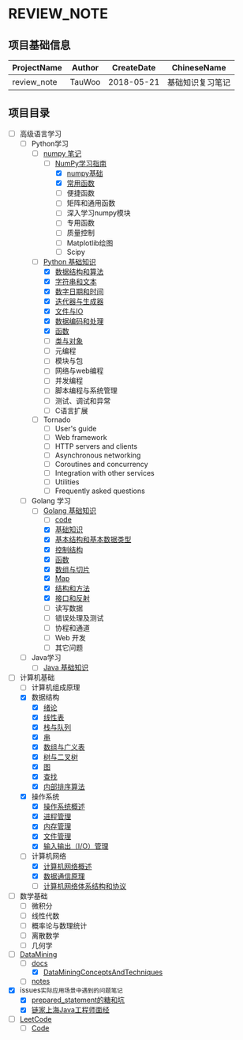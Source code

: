 # REVIEW_NOTE

## 项目基础信息
ProjectName | Author | CreateDate | ChineseName
--- | --- | --- | ---
review_note | TauWoo | 2018-05-21 | 基础知识复习笔记

## 项目目录
- [ ] 高级语言学习
    - [ ] Python学习
        - [ ] [numpy 笔记](https://github.com/TauWu/review_note/tree/master/高级语言学习/Python学习/numpy笔记)
            - [ ] [NumPy学习指南](https://github.com/TauWu/review_note/tree/master/高级语言学习/Python学习/numpy笔记/NumPy学习指南)
                - [x] [numpy基础](https://github.com/TauWu/review_note/tree/master/高级语言学习/Python学习/numpy笔记/NumPy学习指南/Chapter2.py)
                - [x] [常用函数](https://github.com/TauWu/review_note/tree/master/高级语言学习/Python学习/numpy笔记/NumPy学习指南/Chapter3.py)
                - [ ] 便捷函数
                - [ ] 矩阵和通用函数
                - [ ] 深入学习numpy模块
                - [ ] 专用函数
                - [ ] 质量控制
                - [ ] Matplotlib绘图
                - [ ] Scipy
        - [ ] [Python 基础知识](https://github.com/TauWu/review_note/tree/master/高级语言学习/Python学习/Python基础知识/README.MD)
            - [x] [数据结构和算法](https://github.com/TauWu/review_note/tree/master/高级语言学习/Python学习/Python基础知识/1_datastruct.py)
            - [x] [字符串和文本](https://github.com/TauWu/review_note/tree/master/高级语言学习/Python学习/Python基础知识/2_strings.py)
            - [x] [数字日期和时间](https://github.com/TauWu/review_note/tree/master/高级语言学习/Python学习/Python基础知识/3_nums_datetime.py)
            - [x] [迭代器与生成器](https://github.com/TauWu/review_note/tree/master/高级语言学习/Python学习/Python基础知识/4_iterator_generator.md)
            - [x] [文件与IO](https://github.com/TauWu/review_note/tree/master/高级语言学习/Python学习/Python基础知识/5_file_io.md)
            - [x] [数据编码和处理](https://github.com/TauWu/review_note/tree/master/高级语言学习/Python学习/Python基础知识/6_data_coding.md)
            - [x] [函数](https://github.com/TauWu/review_note/tree/master/高级语言学习/Python学习/Python基础知识/7_function.md)
            - [ ] [类与对象](https://github.com/TauWu/review_note/tree/master/高级语言学习/Python学习/Python基础知识/8_class_object.md)
            - [ ] 元编程
            - [ ] 模块与包
            - [ ] 网络与web编程
            - [ ] 并发编程
            - [ ] 脚本编程与系统管理
            - [ ] 测试、调试和异常
            - [ ] C语言扩展
        - [ ] Tornado
            - [ ] User's guide
            - [ ] Web framework
            - [ ] HTTP servers and clients
            - [ ] Asynchronous networking
            - [ ] Coroutines and concurrency
            - [ ] Integration with other services
            - [ ] Utilities
            - [ ] Frequently asked questions
    - [ ] Golang 学习
        - [ ] [Golang 基础知识](https://github.com/TauWu/review_note/tree/master/高级语言学习/Golang学习/Golang基础知识/README.md)
            - [ ] [code](https://github.com/TauWu/review_note/tree/master/高级语言学习/Golang学习/Golang基础知识/Code)
            - [x] [基础知识](https://github.com/TauWu/review_note/tree/master/高级语言学习/Golang学习/Golang基础知识/1_基础知识.md)
            - [x] [基本结构和基本数据类型](https://github.com/TauWu/review_note/tree/master/高级语言学习/Golang学习/Golang基础知识/2_基本结构和基本数据类型.md)
            - [x] [控制结构](https://github.com/TauWu/review_note/tree/master/高级语言学习/Golang学习/Golang基础知识/3_控制结构.md)
            - [x] [函数](https://github.com/TauWu/review_note/tree/master/高级语言学习/Golang学习/Golang基础知识/4_函数.md)
            - [x] [数组与切片](https://github.com/TauWu/review_note/tree/master/高级语言学习/Golang学习/Golang基础知识/5_数组与切片.md)
            - [x] [Map](https://github.com/TauWu/review_note/tree/master/高级语言学习/Golang学习/Golang基础知识/6_Map.md)
            - [x] [结构和方法](https://github.com/TauWu/review_note/tree/master/高级语言学习/Golang学习/Golang基础知识/7_结构和方法.md)
            - [x] [接口和反射](https://github.com/TauWu/review_note/tree/master/高级语言学习/Golang学习/Golang基础知识/8_接口和反射.md)
            - [ ] 读写数据
            - [ ] 错误处理及测试
            - [ ] 协程和通道
            - [ ] Web 开发
            - [ ] 其它问题
    - [ ] Java学习
        - [ ] [Java 基础知识](https://github.com/TauWu/review_note/tree/master/高级语言学习/Java学习/Java基础知识)
- [ ] 计算机基础
    - [ ] 计算机组成原理
    - [x] 数据结构
        - [x] [绪论](https://github.com/TauWu/review_note/tree/master/计算机基础/数据结构/笔记/绪论.md)
        - [x] [线性表](https://github.com/TauWu/review_note/tree/master/计算机基础/数据结构/笔记/线性表.md)
        - [x] [栈与队列](https://github.com/TauWu/review_note/tree/master/计算机基础/数据结构/笔记/栈与队列.md)
        - [x] [串](https://github.com/TauWu/review_note/tree/master/计算机基础/数据结构/笔记/串.md)
        - [x] [数组与广义表](https://github.com/TauWu/review_note/tree/master/计算机基础/数据结构/笔记/数组与广义表.md)
        - [x] [树与二叉树](https://github.com/TauWu/review_note/tree/master/计算机基础/数据结构/笔记/树与二叉树.md)
        - [x] [图](https://github.com/TauWu/review_note/tree/master/计算机基础/数据结构/笔记/图.md)
        - [x] [查找](https://github.com/TauWu/review_note/tree/master/计算机基础/数据结构/笔记/查找.md)
        - [x] [内部排序算法](https://github.com/TauWu/review_note/tree/master/计算机基础/数据结构/笔记/内部排序.md) 
    - [x] 操作系统
        - [x] [操作系统概述](https://github.com/TauWu/review_note/tree/master/计算机基础/操作系统/笔记/操作系统概述.md)
        - [x] [进程管理](https://github.com/TauWu/review_note/tree/master/计算机基础/操作系统/笔记/进程管理.md)
        - [x] [内存管理](https://github.com/TauWu/review_note/tree/master/计算机基础/操作系统/笔记/内存管理.md)
        - [x] [文件管理](https://github.com/TauWu/review_note/tree/master/计算机基础/操作系统/笔记/文件管理.md)
        - [x] [输入输出（I/O）管理](https://github.com/TauWu/review_note/tree/master/计算机基础/操作系统/笔记/输入输出（IO）管理.md)
    - [ ] 计算机网络
        - [x] [计算机网络概述](https://github.com/TauWu/review_note/tree/master/计算机基础/计算机网络/计算机网络概述.md)
        - [x] [数据通信原理](https://github.com/TauWu/review_note/tree/master/计算机基础/计算机网络/数据通信原理.md)
        - [ ] [计算机网络体系结构和协议](https://github.com/TauWu/review_note/tree/master/计算机基础/计算机网络/计算机网络体系结构和协议.md)
- [ ] 数学基础
    - [ ] 微积分
    - [ ] 线性代数
    - [ ] 概率论与数理统计
    - [ ] 离散数学
    - [ ] 几何学
- [ ] [DataMining](https://github.com/TauWu/review_note/tree/master/DataMining)
    - [ ] [docs](https://github.com/TauWu/review_note/tree/master/DataMining/docs)
        - [x] [DataMiningConceptsAndTechniques](https://github.com/TauWu/review_note/tree/master/DataMining/docs/DataMiningConceptsAndTechniques.pdf)
    - [ ] [notes](https://github.com/TauWu/review_note/tree/master/DataMining/notes)
- [x] issues`实际应用场景中遇到的问题笔记`
    - [x] [prepared_statement的糖和坑](https://github.com/TauWu/review_note/tree/master/issues/数据库/prepared_statement的糖和坑.md)
    - [x] [链家上海Java工程师面经](https://github.com/TauWu/review_note/tree/master/issues/面经/2018年5月29日链家上海Java工程师.md)
- [ ] [LeetCode](https://github.com/TauWu/review_note/tree/master/LeetCode/README.md)
    - [ ] [Code](https://github.com/TauWu/review_note/tree/master/LeetCode/Code)
